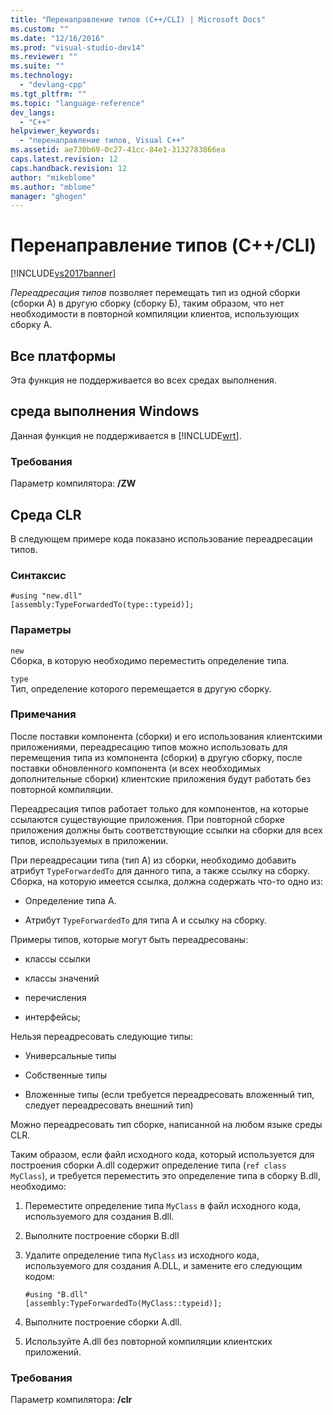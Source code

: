 ```yaml
---
title: "Перенаправление типов (C++/CLI) | Microsoft Docs"
ms.custom: ""
ms.date: "12/16/2016"
ms.prod: "visual-studio-dev14"
ms.reviewer: ""
ms.suite: ""
ms.technology: 
  - "devlang-cpp"
ms.tgt_pltfrm: ""
ms.topic: "language-reference"
dev_langs: 
  - "C++"
helpviewer_keywords: 
  - "перенаправление типов, Visual C++"
ms.assetid: ae730b69-0c27-41cc-84e1-3132783866ea
caps.latest.revision: 12
caps.handback.revision: 12
author: "mikeblome"
ms.author: "mblome"
manager: "ghogen"
---
```

# Перенаправление типов (C++/CLI)
[!INCLUDE[vs2017banner](../assembler/inline/includes/vs2017banner.md)]

*Переадресация типов* позволяет перемещать тип из одной сборки \(сборки А\) в другую сборку \(сборку Б\), таким образом, что нет необходимости в повторной компиляции клиентов, использующих сборку A.  
  
## Все платформы  
 Эта функция не поддерживается во всех средах выполнения.  
  
## среда выполнения Windows  
 Данная функция не поддерживается в [!INCLUDE[wrt](../atl/reference/includes/wrt_md.md)].  
  
### Требования  
 Параметр компилятора: **\/ZW**  
  
## Среда CLR  
 В следующем примере кода показано использование переадресации типов.  
  
### Синтаксис  
  
```  
#using "new.dll"  
[assembly:TypeForwardedTo(type::typeid)];  
```  
  
### Параметры  
 `new`  
 Сборка, в которую необходимо переместить определение типа.  
  
 `type`  
 Тип, определение которого перемещается в другую сборку.  
  
### Примечания  
 После поставки компонента \(сборки\) и его использования клиентскими приложениями, переадресацию типов можно использовать для перемещения типа из компонента \(сборки\) в другую сборку, после поставки обновленного компонента \(и всех необходимых дополнительные сборки\) клиентские приложения будут работать без повторной компиляции.  
  
 Переадресация типов работает только для компонентов, на которые ссылаются существующие приложения.  При повторной сборке приложения должны быть соответствующие ссылки на сборки для всех типов, используемых в приложении.  
  
 При переадресации типа \(тип А\) из сборки, необходимо добавить атрибут `TypeForwardedTo` для данного типа, а также ссылку на сборку.  Сборка, на которую имеется ссылка, должна содержать что\-то одно из:  
  
-   Определение типа А.  
  
-   Атрибут `TypeForwardedTo` для типа А и ссылку на сборку.  
  
 Примеры типов, которые могут быть переадресованы:  
  
-   классы ссылки  
  
-   классы значений  
  
-   перечисления  
  
-   интерфейсы;  
  
 Нельзя переадресовать следующие типы:  
  
-   Универсальные типы  
  
-   Собственные типы  
  
-   Вложенные типы \(если требуется переадресовать вложенный тип, следует переадресовать внешний тип\)  
  
 Можно переадресовать тип сборке, написанной на любом языке среды CLR.  
  
 Таким образом, если файл исходного кода, который используется для построения сборки A.dll содержит определение типа \(`ref class MyClass`\), и требуется переместить это определение типа в сборку B.dll, необходимо:  
  
1.  Переместите определение типа `MyClass` в файл исходного кода, используемого для создания B.dll.  
  
2.  Выполните построение сборки B.dll  
  
3.  Удалите определение типа `MyClass` из исходного кода, используемого для создания A.DLL, и замените его следующим кодом:  
  
    ```  
    #using "B.dll"  
    [assembly:TypeForwardedTo(MyClass::typeid)];  
    ```  
  
4.  Выполните построение сборки A.dll.  
  
5.  Используйте A.dll без повторной компиляции клиентских приложений.  
  
### Требования  
 Параметр компилятора: **\/clr**